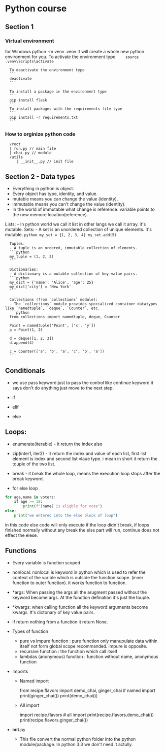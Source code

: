 # Python course

## Section 1

### Virtual environment

for Windows python -m venv .venv
It will create a whole new python environment for you. To activate the environment type
`     source .venv\Scripts\activate
    `

      To deactivate the environment type
      ```
      deactivate
      ```

      To install a package in the environment type
      ```
      pip install flask
      ```
      To install packages with the requirements file type
      ```
      pip install -r requirements.txt
      ```

### How to orginize python code

      /root
      | run.py // main file
      | chai.py // module
      /utils
         | __init__.py // init file

## Section 2 - Data types

- Everything in python is object.
- Every object has type, identity, and value.
- mutable means you can change the value (identity).
- immutable means you can't change the value (identity).
- In the world of immutable what change is reference. variable points to the new memore location(reference).

Lists: - In python world we call it list in other langs we call it array. it's mutable.
Sets: - A set is an unordered collection of unique elements. It's mutable.
`python
      my_set = {1, 2, 3, 4}
      my_set.add(5)
      `

      Tuples:
      - A tuple is an ordered, immutable collection of elements.
      ```python
      my_tuple = (1, 2, 3)
      ```

      Dictionaries:
      - A dictionary is a mutable collection of key-value pairs.
      ```python
      my_dict = {'name': 'Alice', 'age': 25}
      my_dict['city'] = 'New York'
      ```

      Collections (from `collections` module):
      - The `collections` module provides specialized container datatypes like `namedtuple`, `deque`, `Counter`, etc.
      ```python
      from collections import namedtuple, deque, Counter

      Point = namedtuple('Point', ['x', 'y'])
      p = Point(1, 2)

      d = deque([1, 2, 3])
      d.append(4)

      c = Counter(['a', 'b', 'a', 'c', 'b', 'a'])
      ```

## Conditionals

- we use pass keyword just to pass the control like continue keyword it says don't do anything just move to the next step.

- if
- elif
- else

## Loops:

- enumerate(iterable) - it return the index also
- zip(inter1, iter2) - it return the index and value of each list, first list element is index and second list vlaue type. i mean in short it return the touple of the two list.
- break - it break the whole loop, means the execution loop stops after the break keyword.

- for else loop

```python
for age,name in voters:
    if age >= 18:
        print(f"{name} is eligble for vote")
else:
    print("we entered into the else block of loop")
```
in this code else code will only execute if the loop didn't  break, if loops finished normally without any break the else part will run, continue does not effect the elese.


## Functions 

- Every variable is function scoped
- nonlocal: nonlocal is keyword in python which  is used to refer the context of the varible which is outside the function scope. (inner function to outer function). it works function to function.


- *args: 
    When passing the args all the arugment passed without the keyword become args. At the function defination it's just the touple. 

- *kwargs: 
    when calling function all the keyword arguments  become kwargs.  It's dictonary of key value pairs.
- if return nothing from a function it return None.

- Types of function
    - pure vs impure function      : pure function only manupulate data within itself not form global scope recommanded. impure is opposite. 
    - recursive function           : the function which call itself
    - lambdas (anonymous) function : function without name, anonymous function

- Imports
    - Named import

        from recipe.flavors import demo_chai, ginger_chai # named import
        print(ginger_chai())
        print(demo_chai())
    
    - All import

        import recipe.flavors  # all import
        print(recipe.flavors.demo_chai())
        print(recipe.flavors.ginger_chai())

-  __init__.py
    - This file convert the normal python folder into the python module/package. In python 3.3 we don't need it actully.